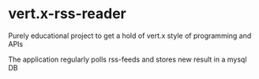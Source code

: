 # vert.x-rss-reader
Purely educational project to get a hold of vert.x style of programming and APIs

The application regularly polls rss-feeds and stores new result in a mysql DB
